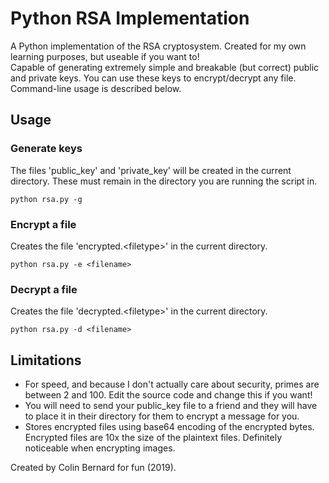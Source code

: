 # Python RSA Implementation
A Python implementation of the RSA cryptosystem. Created for my own learning purposes, but useable if you want to!  
Capable of generating extremely simple and breakable (but correct) public and private keys. You can use these keys to encrypt/decrypt any file. Command-line usage is described below.  

## Usage
### Generate keys  
The files 'public_key' and 'private_key' will be created in the current directory. These must remain in the directory you are running the script in.  
```
python rsa.py -g  
```
### Encrypt a file  
Creates the file 'encrypted.\<filetype\>' in the current directory.  
```
python rsa.py -e <filename>  
```
### Decrypt a file  
Creates the file 'decrypted.\<filetype\>' in the current directory.  
```
python rsa.py -d <filename>  
```

## Limitations  
- For speed, and because I don't actually care about security, primes are between 2 and 100. Edit the source code and change this if you want!  
- You will need to send your public_key file to a friend and they will have to place it in their directory for them to encrypt a message for you.  
- Stores encrypted files using base64 encoding of the encrypted bytes. Encrypted files are 10x the size of the plaintext files. Definitely noticeable when encrypting images.  

Created by Colin Bernard for fun (2019).  
